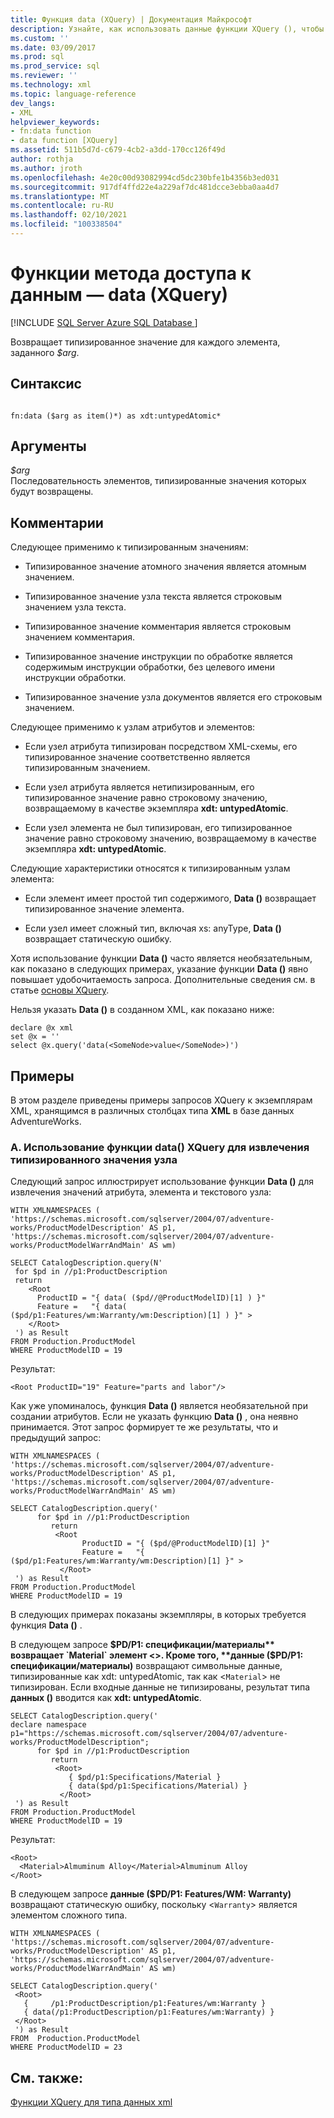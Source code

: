 ```yaml
---
title: Функция data (XQuery) | Документация Майкрософт
description: Узнайте, как использовать данные функции XQuery (), чтобы вернуть типизированное значение для каждого элемента в указанной последовательности элементов.
ms.custom: ''
ms.date: 03/09/2017
ms.prod: sql
ms.prod_service: sql
ms.reviewer: ''
ms.technology: xml
ms.topic: language-reference
dev_langs:
- XML
helpviewer_keywords:
- fn:data function
- data function [XQuery]
ms.assetid: 511b5d7d-c679-4cb2-a3dd-170cc126f49d
author: rothja
ms.author: jroth
ms.openlocfilehash: 4e20c00d93082994cd5dc230bfe1b4356b3ed031
ms.sourcegitcommit: 917df4ffd22e4a229af7dc481dcce3ebba0aa4d7
ms.translationtype: MT
ms.contentlocale: ru-RU
ms.lasthandoff: 02/10/2021
ms.locfileid: "100338504"
---
```

# <a name="data-accessor-functions---data-xquery"></a>Функции метода доступа к данным — data (XQuery)
[!INCLUDE [SQL Server Azure SQL Database ](../includes/applies-to-version/sqlserver.md)]

  Возвращает типизированное значение для каждого элемента, заданного *$arg*.  
  
## <a name="syntax"></a>Синтаксис  
  
```  
  
fn:data ($arg as item()*) as xdt:untypedAtomic*  
```  
  
## <a name="arguments"></a>Аргументы  
 *$arg*  
 Последовательность элементов, типизированные значения которых будут возвращены.  
  
## <a name="remarks"></a>Комментарии  
 Следующее применимо к типизированным значениям:  
  
-   Типизированное значение атомного значения является атомным значением.  
  
-   Типизированное значение узла текста является строковым значением узла текста.  
  
-   Типизированное значение комментария является строковым значением комментария.  
  
-   Типизированное значение инструкции по обработке является содержимым инструкции обработки, без целевого имени инструкции обработки.  
  
-   Типизированное значение узла документов является его строковым значением.  
  
 Следующее применимо к узлам атрибутов и элементов:  
  
-   Если узел атрибута типизирован посредством XML-схемы, его типизированное значение соответственно является типизированным значением.  
  
-   Если узел атрибута является нетипизированным, его типизированное значение равно строковому значению, возвращаемому в качестве экземпляра **xdt: untypedAtomic**.  
  
-   Если узел элемента не был типизирован, его типизированное значение равно строковому значению, возвращаемому в качестве экземпляра **xdt: untypedAtomic**.  
  
 Следующие характеристики относятся к типизированным узлам элемента:  
  
-   Если элемент имеет простой тип содержимого, **Data ()** возвращает типизированное значение элемента.  
  
-   Если узел имеет сложный тип, включая xs: anyType, **Data ()** возвращает статическую ошибку.  
  
 Хотя использование функции **Data ()** часто является необязательным, как показано в следующих примерах, указание функции **Data ()** явно повышает удобочитаемость запроса. Дополнительные сведения см. в статье [основы XQuery](../xquery/xquery-basics.md).  
  
 Нельзя указать **Data ()** в созданном XML, как показано ниже:  
  
```  
declare @x xml  
set @x = ''  
select @x.query('data(<SomeNode>value</SomeNode>)')  
```  
  
## <a name="examples"></a>Примеры  
 В этом разделе приведены примеры запросов XQuery к экземплярам XML, хранящимся в различных столбцах типа **XML** в базе данных AdventureWorks.  
  
### <a name="a-using-the-data-xquery-function-to-extract-typed-value-of-a-node"></a>A. Использование функции data() XQuery для извлечения типизированного значения узла  
 Следующий запрос иллюстрирует использование функции **Data ()** для извлечения значений атрибута, элемента и текстового узла:  
  
```  
WITH XMLNAMESPACES (  
'https://schemas.microsoft.com/sqlserver/2004/07/adventure-works/ProductModelDescription' AS p1,  
'https://schemas.microsoft.com/sqlserver/2004/07/adventure-works/ProductModelWarrAndMain' AS wm)  
  
SELECT CatalogDescription.query(N'  
 for $pd in //p1:ProductDescription  
 return   
    <Root   
      ProductID = "{ data( ($pd//@ProductModelID)[1] ) }"   
      Feature =   "{ data( ($pd/p1:Features/wm:Warranty/wm:Description)[1] ) }" >  
    </Root>  
 ') as Result  
FROM Production.ProductModel  
WHERE ProductModelID = 19  
```  
  
 Результат:  
  
```  
<Root ProductID="19" Feature="parts and labor"/>  
```  
  
 Как уже упоминалось, функция **Data ()** является необязательной при создании атрибутов. Если не указать функцию **Data ()** , она неявно принимается. Этот запрос формирует те же результаты, что и предыдущий запрос:  
  
```  
WITH XMLNAMESPACES (  
'https://schemas.microsoft.com/sqlserver/2004/07/adventure-works/ProductModelDescription' AS p1,  
'https://schemas.microsoft.com/sqlserver/2004/07/adventure-works/ProductModelWarrAndMain' AS wm)  
  
SELECT CatalogDescription.query('  
      for $pd in //p1:ProductDescription  
         return   
          <Root    
                ProductID = "{ ($pd/@ProductModelID)[1] }"    
                Feature =   "{ ($pd/p1:Features/wm:Warranty/wm:Description)[1] }" >  
           </Root>  
 ') as Result  
FROM Production.ProductModel  
WHERE ProductModelID = 19  
```  
  
 В следующих примерах показаны экземпляры, в которых требуется функция **Data ()** .  
  
 В следующем запросе **$PD/P1: спецификации/материалы** возвращает `Material` элемент <>. Кроме того, **данные ($PD/P1: спецификации/материалы)** возвращают символьные данные, типизированные как xdt: untypedAtomic, так как <`Material`> не типизирован. Если входные данные не типизированы, результат типа **данных ()** вводится как **xdt: untypedAtomic**.  
  
```  
SELECT CatalogDescription.query('  
declare namespace p1="https://schemas.microsoft.com/sqlserver/2004/07/adventure-works/ProductModelDescription";  
      for $pd in //p1:ProductDescription  
         return   
          <Root>  
             { $pd/p1:Specifications/Material }  
             { data($pd/p1:Specifications/Material) }  
           </Root>  
 ') as Result  
FROM Production.ProductModel  
WHERE ProductModelID = 19  
```  
  
 Результат:  
  
```  
<Root>  
  <Material>Almuminum Alloy</Material>Almuminum Alloy  
</Root>  
```  
  
 В следующем запросе **данные ($PD/P1: Features/WM: Warranty)** возвращают статическую ошибку, поскольку <`Warranty`> является элементом сложного типа.  
  
```  
WITH XMLNAMESPACES (  
'https://schemas.microsoft.com/sqlserver/2004/07/adventure-works/ProductModelDescription' AS p1,  
'https://schemas.microsoft.com/sqlserver/2004/07/adventure-works/ProductModelWarrAndMain' AS wm)  
  
SELECT CatalogDescription.query('  
 <Root>  
   {     /p1:ProductDescription/p1:Features/wm:Warranty }  
   { data(/p1:ProductDescription/p1:Features/wm:Warranty) }  
 </Root>  
 ') as Result  
FROM  Production.ProductModel  
WHERE ProductModelID = 23  
```  
  
## <a name="see-also"></a>См. также:  
 [Функции XQuery для типа данных xml](../xquery/xquery-functions-against-the-xml-data-type.md)  
  
  
